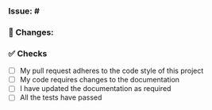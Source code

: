 <!--
Thanks for creating this pull request 🤗

Please make sure that the pull request is limited to one type (docs, feature, etc.) and keep it as small as possible. You can open multiple prs instead of opening a huge one.
-->

<!-- If this pull request closes an issue, please mention the issue number below -->

### Issue: # <!-- Issue # here -->

### 📑 Changes:

<!-- Add a brief description of the pr -->

<!-- You can also choose to add a list of changes by using the markdown list syntax

  - We implemented ...
  - ...

-->

### ✅ Checks

- [ ] My pull request adheres to the code style of this project
- [ ] My code requires changes to the documentation
- [ ] I have updated the documentation as required
- [ ] All the tests have passed
